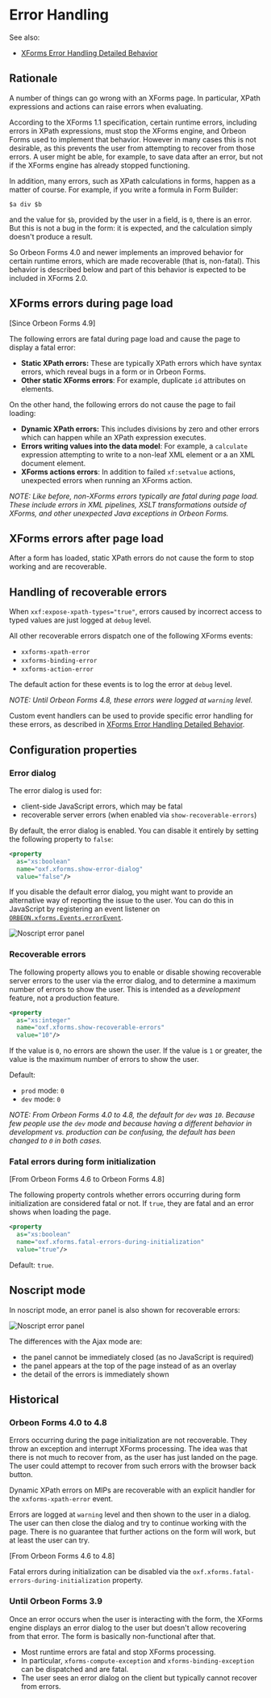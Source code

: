 # Error Handling



See also:

- [XForms Error Handling Detailed Behavior](error-handling-detailed-behavior.md)

## Rationale

A number of things can go wrong with an XForms page. In particular, XPath expressions and actions can raise errors when evaluating.

According to the XForms 1.1 specification, certain runtime errors, including errors in XPath expressions, must stop the XForms engine, and Orbeon Forms used to implement that behavior. However in many cases this is not desirable, as this prevents the user from attempting to recover from those errors. A user might be able, for example, to save data after an error, but not if the XForms engine has already stopped functioning.

In addition, many errors, such as XPath calculations in forms, happen as a matter of course. For example, if you write a formula in Form Builder:

```xpath
$a div $b
```

and the value for `$b`, provided by the user in a field, is `0`, there is an error. But this is not a bug in the form: it is expected, and the calculation simply doesn't produce a result.

So Orbeon Forms 4.0 and newer implements an improved behavior for certain runtime errors, which are made recoverable (that is, non-fatal). This behavior is described below and part of this behavior is expected to be included in XForms 2.0.

## XForms errors during page load

[Since Orbeon Forms 4.9]

The following errors are fatal during page load and cause the page to display a fatal error:

- __Static XPath errors:__ These are typically XPath errors which have syntax errors, which reveal bugs in a form or in Orbeon Forms.
- __Other static XForms errors__: For example, duplicate `id` attributes on elements.

On the other hand, the following errors do not cause the page to fail loading:

- __Dynamic XPath errors:__ This includes divisions by zero and other errors which can happen while an XPath expression executes.
- __Errors writing values into the data model__: For example, a `calculate` expression attempting to write to a non-leaf XML element or a an XML document element.
- __XForms actions errors__: In addition to failed `xf:setvalue` actions, unexpected errors when running an XForms action.

_NOTE: Like before, non-XForms errors typically are fatal during page load. These include errors in XML pipelines, XSLT transformations outside of XForms, and other unexpected Java exceptions in Orbeon Forms._

## XForms errors after page load

After a form has loaded, static XPath errors do not cause the form to stop working and are recoverable.

## Handling of recoverable errors

When `xxf:expose-xpath-types="true"`, errors caused by incorrect access to typed values are just logged at `debug` level.

All other recoverable errors dispatch one of the following XForms events:

- `xxforms-xpath-error`
- `xxforms-binding-error`
- `xxforms-action-error`

The default action for these events is to log the error at `debug` level.

*NOTE: Until Orbeon Forms 4.8, these errors were logged at `warning` level.*

Custom event handlers can be used to provide specific error handling for these errors, as described in [XForms Error Handling Detailed Behavior](error-handling-detailed-behavior.md).

## Configuration properties

### Error dialog

The error dialog is used for:

- client-side JavaScript errors, which may be fatal
- recoverable server errors (when enabled via `show-recoverable-errors`)

By default, the error dialog is enabled. You can disable it entirely by setting the following property to `false`:

```xml
<property
  as="xs:boolean"
  name="oxf.xforms.show-error-dialog"
  value="false"/>
```

If you disable the default error dialog, you might want to provide an alternative way of reporting the issue to the user. You can do this in JavaScript by registering an event listener on [`ORBEON.xforms.Events.errorEvent`][3].

![Noscript error panel](images/xforms-error-dialog.png)

### Recoverable errors

The following property allows you to enable or disable showing recoverable server errors to the user via the error dialog, and to determine a maximum number of errors to show the user. This is intended as a *development* feature, not a production feature.

```xml
<property
  as="xs:integer"
  name="oxf.xforms.show-recoverable-errors"
  value="10"/>
```

If the value is `0`, no errors are shown the user. If the value is `1` or greater, the value is the maximum number of errors to show the user.

Default:

* `prod` mode: `0`
* `dev` mode: `0`

_NOTE: From Orbeon Forms 4.0 to 4.8, the default for `dev` was `10`. Because few people use the `dev` mode and because having a different behavior in development vs. production can be confusing, the default has been changed to `0` in both cases._

### Fatal errors during form initialization

[From Orbeon Forms 4.6 to Orbeon Forms 4.8]

The following property controls whether errors occurring during form initialization are considered fatal or not. If `true`, they are fatal and an error shows when loading the page.

```xml
<property
  as="xs:boolean"
  name="oxf.xforms.fatal-errors-during-initialization"
  value="true"/>
```

Default: `true`.

## Noscript mode

In noscript mode, an error panel is also shown for recoverable errors:

![Noscript error panel](images/xforms-noscript-error.png)

The differences with the Ajax mode are:

* the panel cannot be immediately closed (as no JavaScript is required)
* the panel appears at the top of the page instead of as an overlay
* the detail of the errors is immediately shown

## Historical

### Orbeon Forms 4.0 to 4.8

Errors occurring during the page initialization are not recoverable. They throw an exception and interrupt XForms processing. The idea was that there is not much to recover from, as the user has just landed on the page. The user could attempt to recover from such errors with the browser back button.

Dynamic XPath errors on MIPs are recoverable with an explicit handler for the `xxforms-xpath-error` event.

Errors are logged at `warning` level and then shown to the user in a dialog. The user can then close the dialog and try to continue working with the page. There is no guarantee that further actions on the form will work, but at least the user can try.

[From Orbeon Forms 4.6 to 4.8]

Fatal errors during initialization can be disabled via the `oxf.xforms.fatal-errors-during-initialization` property.

### Until Orbeon Forms 3.9

Once an error occurs when the user is interacting with the form, the XForms engine displays an error dialog to the user but doesn't allow recovering from that error. The form is basically non-functional after that.

* Most runtime errors are fatal and stop XForms processing.
* In particular, `xforms-compute-exception` and `xforms-binding-exception` can be dispatched and are fatal.
* The user sees an error dialog on the client but typically cannot recover from errors.

[3]: ../configuration/advanced/client-error-handling.md#javascript-event-handler
